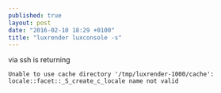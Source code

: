 ```yaml
---
published: true
layout: post
date: "2016-02-10 18:29 +0100"
title: "luxrender luxconsole -s"
---
```


via ssh is returning

    Unable to use cache directory '/tmp/luxrender-1000/cache': locale::facet::_S_create_c_locale name not valid
